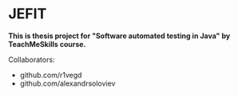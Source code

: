 # JEFIT
**This is thesis project for "Software automated testing in Java" by TeachMeSkills course.**

Collaborators: 
- github.com/r1vegd
- github.com/alexandrsoloviev
